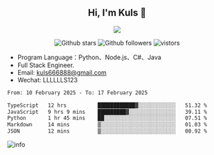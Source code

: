 <h2 align="center"> Hi, I'm Kuls 👋 </h2>
<p align="center">
    <p align="center">
        <img src=" https://avatars.githubusercontent.com/u/42165104?s=460&u=5c7fbf0bce7d4b38a15a44676e6f64b529e47598&v=4"/>
    </p>
    <p align="center">
      <img src="https://img.shields.io/github/stars/hellokuls?style=social" alt="Github stars" />
      <img src="https://img.shields.io/github/followers/hellokuls?style=social" alt="Github followers" />
      <img src="https://visitor-badge.glitch.me/badge?page_id=hellokuls.readme" alt="vistors" />
    </p>
</p>

- Program Language：Python、Node.js、C#、Java
- Full Stack Engineer.
- Email: kuls666888@gmail.com
- Wechat: LLLLLLS123

<!--START_SECTION:waka-->

```txt
From: 10 February 2025 - To: 17 February 2025

TypeScript   12 hrs          ████████████▓░░░░░░░░░░░░   51.32 %
JavaScript   9 hrs 9 mins    █████████▓░░░░░░░░░░░░░░░   39.11 %
Python       1 hr 45 mins    ██░░░░░░░░░░░░░░░░░░░░░░░   07.51 %
Markdown     14 mins         ▒░░░░░░░░░░░░░░░░░░░░░░░░   01.03 %
JSON         12 mins         ▒░░░░░░░░░░░░░░░░░░░░░░░░   00.92 %
```

<!--END_SECTION:waka-->

![info](https://github-readme-stats.vercel.app/api?username=hellokuls&show_icons=true&count_private=true&hide=prs&theme=default_repocard)


